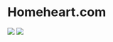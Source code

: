 # Homeheart.com
<div id="badges">
  <img src=https://img.shields.io/badge/created_by-@silasboehner-violet />
  <img src=https://img.shields.io/badge/license-MIT-brightgreen />
</div>
